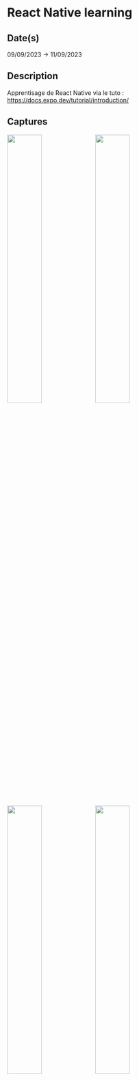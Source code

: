 # React Native learning

## Date(s)

09/09/2023 -> 11/09/2023

## Description

Apprentisage de React Native via le tuto : https://docs.expo.dev/tutorial/introduction/

## Captures
<img src="https://github.com/NathanLombardelli/React_Native_learning/assets/55028792/10e51dc7-f772-4ac7-ad94-71ffdabbfa27" style="width:40%">

<img src="https://github.com/NathanLombardelli/React_Native_learning/assets/55028792/10550fe3-5a91-402d-93c4-779e1e9f2405" style="width:40%">

<img src="https://github.com/NathanLombardelli/React_Native_learning/assets/55028792/f59e568d-a14a-4581-bfd6-5b9203738563" style="width:40%">

<img src="https://github.com/NathanLombardelli/React_Native_learning/assets/55028792/82d22c97-d7f3-4ec5-9076-107f0d623e01" style="width:40%">


